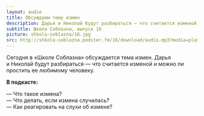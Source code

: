```yaml
---
layout: audio
title: Обсуждаем тему измен
description: Дарья и Николай будут разбираться — что считается изменой и можно ли простить ее любимому человеку.  
subtitle: Школа Соблазна, выпуск 16
picture: shkola-soblazna/16.jpg
src: http://shkola-soblazna.podster.fm/16/download/audio.mp3?media=player
---
```


Сегодня в «Школе Соблазна» обсуждается тема измен. Дарья и Николай будут разбираться — что считается изменой и можно ли простить ее любимому человеку.  

**В подкасте:**

— Что такое измена?  
— Что делать, если измена случилась?  
— Как реагировать на слухи об измене?   

